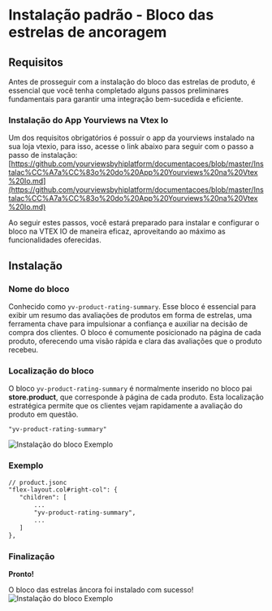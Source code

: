 # Instalação padrão - Bloco das estrelas de ancoragem
## Requisitos
Antes de prosseguir com a instalação do bloco das estrelas de produto, é essencial que você tenha completado alguns passos preliminares fundamentais para garantir uma integração bem-sucedida e eficiente.
 ### Instalação do App Yourviews na Vtex Io

Um dos requisitos obrigatórios é possuir o app da yourviews instalado na sua loja vtexio, para isso, acesse o link abaixo para seguir com o passo a passo de instalação:  [https://github.com/yourviewsbyhiplatform/documentacoes/blob/master/Instalac%CC%A7a%CC%83o%20do%20App%20Yourviews%20na%20Vtex%20Io.md](https://github.com/yourviewsbyhiplatform/documentacoes/blob/master/Instalac%CC%A7a%CC%83o%20do%20App%20Yourviews%20na%20Vtex%20Io.md)

Ao seguir estes passos, você estará preparado para instalar e configurar o bloco na VTEX IO de maneira eficaz, aproveitando ao máximo as funcionalidades oferecidas.
  ## Instalação
   ### Nome do bloco
Conhecido como `yv-product-rating-summary`. Esse bloco é essencial para exibir um resumo das avaliações de produtos em forma de estrelas, uma ferramenta chave para impulsionar a confiança e auxiliar na decisão de compra dos clientes. O bloco é comumente posicionado na página de cada produto, oferecendo uma visão rápida e clara das avaliações que o produto recebeu.
### Localização do bloco
O bloco `yv-product-rating-summary` é normalmente inserido no bloco pai **store.product**, que corresponde à página de cada produto. Esta localização estratégica permite que os clientes vejam rapidamente a avaliação do produto em questão.

    "yv-product-rating-summary"

![Instalação do bloco Exemplo](https://i.imgur.com/48VoM5p.png)
### Exemplo
```diff
// product.jsonc
"flex-layout.col#right-col": {
   "children": [
       ...
	   "yv-product-rating-summary",
	   ...
   ]
}, 
```

### Finalização
**Pronto!**

O bloco das estrelas âncora foi instalado com sucesso!
![Instalação do bloco Exemplo](https://i.imgur.com/Qhazjwz.png)

<!--stackedit_data:
eyJoaXN0b3J5IjpbLTI2NDI5NzA4M119
-->